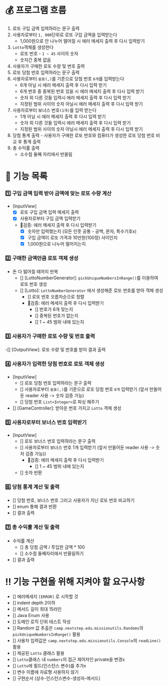 # 💰 프로그램 흐름

1. 로또 구입 금액 입력하라는 문구 출력
2. 사용자로부터 `1, 000`단위로 로또 구입 금액을 입력받는다
    * 1,000원으로 안 나누어 떨어질 시 에러 메세지 출력 후 다시 입력받기
3. `Lotto`객체를 생성한다
    * 로또 번호 - `1 ~ 45` 사이의 숫자
    * 숫자간 중복 없음
4. 사용자가 구매한 로또 수량 및 번호 출력
5. 로또 당첨 번호 입력하라는 문구 출력
6. 사용자로부터  `쉼표(,)`를 기준으로 당첨 번호 `6개`를 입력받는다
    * 6개 아닐 시 에러 메세지 출력 후 다시 입력 받기
    * 6개 번호 중 중복된 번호 있을 시 에러 메세지 출력 후 다시 입력 받기
    * 숫자 외 다른 것들 입력시 에러 메세지 출력 후 다시 입력 받기
    * 지정된 범위 사이의 숫자 아닐시 에러 메세지 출력 후 다시 입력 받기
7. 사용자로부터 보너스 번호`(1개)`를 입력 받는다
    * 1개 아닐 시 에러 메세지 출력 후 다시 입력 받기
    * 숫자 외 다른 것들 입력시 에러 메세지 출력 후 다시 입력 받기
    * 지정된 범위 사이의 숫자 아닐시 에러 메세지 출력 후 다시 입력 받기
8. 당첨 통계 출력 - 사용자가 구매한 로또 번호와 컴퓨터가 생성한 로또 당첨 번호 비교 후 통계 출력
9. 총 수익률 출력
    * 소수점 둘째 자리에서 반올림

# 📝 기능 목록

### 1️⃣ 구입 금액 입력 받아 금액에 맞는 로또 수량 계산

- [InputView]
    - [x] 로또 구입 금액 입력 메세지 출력
    - [x] 사용자로부터 구입 금액 입력받기
    - 🚨검증: 에러 메세지 출력 후 다시 입력받기
        - [x] 숫자만 입력했는지 (모든 인풋 공통 - 공백, 문자, 특수기호x)
        - [x] 구입 금액이 로또 가격과 10만원(100장) 사이인지
        - [x] 1,000원으로 나누어 떨어지는지

### 2️⃣️ 구매한 금액만큼 로또 객체 생성

- 돈 다 떯어질 때까지 반복
    - [] [LottoNumberGenerator]: `pickUniqueNumbersInRange()`를 이용하여 로또 번호 생성
    - [] [Lotto]: `LottoNumberGenerator` 에서 생성해준 로또 번호를 받아 객체 생성
        - [] 로또 번호 오름차순으로 정렬
        - 🚨검증: 에러 메세지 출력 후 다시 입력받기
            - [] 번호가 6개 맞는지
            - [] 중복된 번호가 없는지
            - [] 1 ~ 45 범위 내에 있는지

### 3️⃣️ 사용자가 구매한 로또 수량 및 번호 출력

-[] [OutputView]: 로또 수량 및 번호를 받아 결과 출력

### 4️⃣️ 사용자가 입력한 당첨 번호로 로또 객체 생성

- [InputView]
    - [] 로또 당첨 번호 입력하라는 문구 출력
    - [] 사용자로부터 `쉼표(,)`를 기준으로 로또 당첨 번호 `6개` 입력받기
      (앞서 만들어둔 reader 사용 -> 숫자 검증 가능)
    - [] 당첨 번호 `List<Integer>`로 파싱 해주기
- [] [GameController]: 받아온 번호 가지고 `Lotto` 객체 생성

### 5️⃣️ 사용자로부터 보너스 번호 입력받기

- [InputView]
    - [] 로또 보너스 번호 입력하라는 문구 출력
    - [] 사용자로부터 보너스 번호 1개 입력받기
      (앞서 만들어둔 reader 사용 -> 숫자 검증 가능))
        - 🚨검증: 에러 메세지 출력 후 다시 입력받기
            - [] 1 ~ 45 범위 내에 있는지
    - [] 숫자 반환

### 6️⃣️ 당첨 통계 계산 및 출력

- [] 당첨 번호, 보너스 번호 그리고 사용자가 지닌 로또 번호 비교하기
- [] enum 통해 결과 반환
- [] 결과 출력

### 7️⃣ 총 수익률 계산 및 출력

- 수익률 계산
    - [] 총 당첨 금액 / 투입한 금액 * 100
    - [] 소수점 둘째자리에서 반올림하기
- [] 결과 출력

# ‼️ 기능 구현을 위해 지켜야 할 요구사항

- [] 에러메세지 `[ERROR]` 로 시작할 것
- [] indent depth 2이하
- [] 메서드 길이 최대 15라인
- [] Java Enum 사용
- [] 도메인 로직 단위 테스트 작성
- [] Random 값 추출은 `camp.nextstep.edu.missionutils.Randoms`의 `pickUniqueNumbersInRange()` 활용
- [] 사용자 입력값은 `camp.nextstep.edu.missionutils.Console`의 `readLine()` 활용
- [] 제공된 `Lotto` 클래스 활용
- [] `Lotto`클래스 내 `numbers`의 접근 제어자인 private을 변경x
- [] `Lotto`에 필드(인스턴스 변수)를 추가x
- [] 변수 이름에 자료형 사용하지 않기
- [] 구현순서 (상수-인스턴스변수-생성자-메서드)
